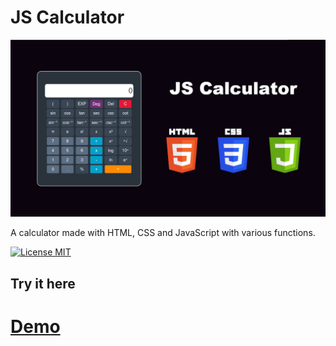 # JS Calculator

<img src="calculator.jpg" />

A calculator made with HTML, CSS and JavaScript with various functions.

[![License MIT](https://img.shields.io/badge/license-MIT-blue.svg)](LICENSE)

Try it here
---
# [Demo](https://edubarcellos91.github.io/js-calculator/)
